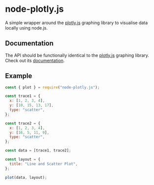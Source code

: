 # node-plotly.js

A simple wrapper around the [plotly.js](https://plotly.com/javascript/) graphing library to visualise data locally using node.js.

## Documentation

The API should be functionally identical to the [plotly.js](https://plotly.com/javascript/) graphing library. Check out its [documentation](https://plotly.com/javascript/reference/index/).

## Example

```js
const { plot } = require("node-plotly.js");

const trace1 = {
  x: [1, 2, 3, 4],
  y: [10, 15, 13, 17],
  type: "scatter",
};

const trace2 = {
  x: [1, 2, 3, 4],
  y: [16, 5, 11, 9],
  type: "scatter",
};

const data = [trace1, trace2];

const layout = {
  title: "Line and Scatter Plot",
};

plot(data, layout);
```
